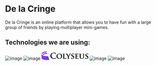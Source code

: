 # De la Cringe
De la Cringe is an online platform that allows you to have fun with a large group of friends by playing multiplayer mini-games.

## Technologies we are using:
![image](https://img.shields.io/badge/JavaScript-323330?style=for-the-badge&logo=javascript&logoColor=F7DF1E)
![image](https://img.shields.io/badge/React-20232A?style=for-the-badge&logo=react&logoColor=61DAFB)
<img src="https://github.com/colyseus/colyseus/raw/master/media/header.png?raw=true)" height="28"/>
![image](https://img.shields.io/badge/Node.js-339933?style=for-the-badge&logo=nodedotjs&logoColor=white)
![image](https://img.shields.io/badge/MongoDB-4EA94B?style=for-the-badge&logo=mongodb&logoColor=white)
